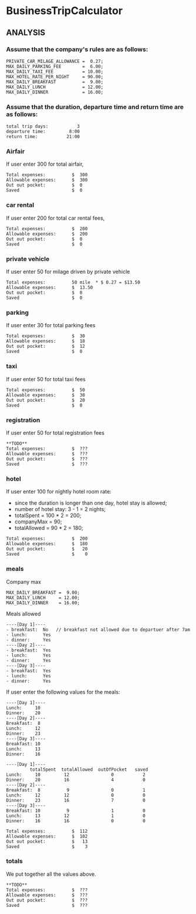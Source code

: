# BusinessTripCalculator

## ANALYSIS

### Assume that the company's rules are as follows:
```
PRIVATE_CAR_MILAGE_ALLOWANCE =  0.27;
MAX_DAILY_PARKING_FEE        =  6.00;
MAX_DAILY_TAXI_FEE           = 10.00;
MAX_HOTEL_RATE_PER_NIGHT     = 90.00;
MAX_DAILY_BREAKFAST          =  9.00;
MAX_DAILY_LUNCH              = 12.00;
MAX_DAILY_DINNER             = 16.00;
```

### Assume that the duration, departure time and return time are as follows:
```
total trip days:           3
departure time:         8:00
return time:           21:00
```

### Airfair                
If user enter 300 for total airfair,
```
Total expenses:          $  300
Allowable expenses:      $  300
Out out pocket:          $  0
Saved                    $  0
```

### car rental         
If user enter 200 for total car rental fees,
```
Total expenses:          $  200
Allowable expenses:      $  200
Out out pocket:          $  0
Saved                    $  0
```

### private vehicle  
If user enter 50 for milage driven by private vehicle
```
Total expenses:          50 mile  * $ 0.27 = $13.50  
Allowable expenses:      $  13.50
Out out pocket:          $  0
Saved                    $  0
```

### parking          
If user enter 30 for total parking fees
```
Total expenses:          $  30
Allowable expenses:      $  18
Out out pocket:          $  12
Saved                    $  0
```

### taxi              
If user enter 50 for total taxi fees
```
Total expenses:          $  50
Allowable expenses:      $  30
Out out pocket:          $  20
Saved                    $  0
```

### registration      
If user enter 50 for total registration fees
```
**TODO**
Total expenses:          $  ???
Allowable expenses:      $  ???
Out out pocket:          $  ???
Saved                    $  ???
```

### hotel 
If user enter 100 for nightly hotel room rate:

- since the duration is longer than one day, hotel stay is allowed;
- number of hotel stay: 3 - 1 = 2 nights;
- totalSpent   = 100 * 2 = 200;
- companyMax   =  90;
- totalAllowed =  90 * 2 = 180;

```
Total expenses:          $  200
Allowable expenses:      $  180
Out out pocket:          $   20
Saved                    $    0
```

### meals

Company max
```
MAX_DAILY_BREAKFAST =  9.00;
MAX_DAILY_LUNCH     = 12.00;
MAX_DAILY_DINNER    = 16.00;
```

Meals allowed
```
----[Day 1]----
- breakfast:  No   // breakfast not allowed due to departuer after 7am
- lunch:      Yes
- dinner:     Yes
----[Day 2]----
- breakfast:  Yes
- lunch:      Yes
- dinner:     Yes
----[Day 3]----
- breakfast:  Yes
- lunch:      Yes
- dinner:     Yes
```

If user enter the following values for the meals:
```
----[Day 1]----
Lunch:     10
Dinner:    20
----[Day 2]----
Breakfast:  8
Lunch:     12
Dinner:    23
----[Day 3]----
Breakfast: 10
Lunch:     13
Dinner:    16
```

```
----[Day 1]----
         totalSpent  totalAllowed  outOfPocket   saved
Lunch:     10         12                0           2 
Dinner:    20         16                4           0
----[Day 2]----
Breakfast:  8          9                0           1 
Lunch:     12         12                0           0 
Dinner:    23         16                7           0 
----[Day 3]----
Breakfast: 10          9                1           0 
Lunch:     13         12                1           0 
Dinner:    16         16                0           0
```

```
Total expenses:          $  112
Allowable expenses:      $  102
Out out pocket:          $   13
Saved                    $    3
```

### totals
We put together all the values above.

```
**TODO**
Total expenses:          $  ???
Allowable expenses:      $  ???
Out out pocket:          $  ???
Saved                    $  ???
```

